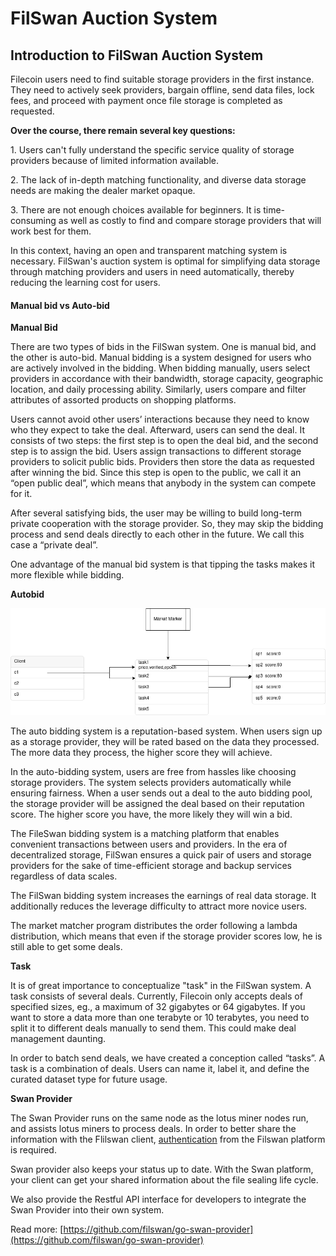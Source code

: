# FilSwan Auction System

## Introduction to FilSwan Auction System

Filecoin users need to find suitable storage providers in the first instance. They need to actively seek providers, bargain offline, send data files, lock fees, and proceed with payment once file storage is completed as requested. &#x20;

**Over the course, there remain several key questions:**&#x20;

1\. Users can't fully understand the specific service quality of storage providers because of limited information available.&#x20;

2\. The lack of in-depth matching functionality, and diverse data storage needs are making the dealer market opaque.&#x20;

3\. There are not enough choices available for beginners. It is time-consuming as well as costly to find and compare storage providers that will work best for them.&#x20;

In this context, having an open and transparent matching system is necessary. FilSwan's auction system is optimal for simplifying data storage through matching providers and users in need automatically, thereby reducing the learning cost for users.&#x20;

#### Manual bid vs Auto-bid

**Manual Bid**

There are two types of bids in the FilSwan system. One is manual bid, and the other is auto-bid. Manual bidding is a system designed for users who are actively involved in the bidding. When bidding manually, users select providers in accordance with their bandwidth, storage capacity, geographic location, and daily processing ability. Similarly, users compare and filter attributes of assorted products on shopping platforms.

Users cannot avoid other users’ interactions because they need to know who they expect to take the deal. Afterward, users can send the deal. It consists of two steps: the first step is to open the deal bid, and the second step is to assign the bid. Users assign transactions to different storage providers to solicit public bids. Providers then store the data as requested after winning the bid. Since this step is open to the public, we call it an “open public deal”, which means that anybody in the system can compete for it.

After several satisfying bids, the user may be willing to build long-term private cooperation with the storage provider. So, they may skip the bidding process and send deals directly to each other in the future. We call this case a “private deal”.

One advantage of the manual bid system is that tipping the tasks makes it more flexible while bidding.

**Autobid**&#x20;

![Autobid System](<../../.gitbook/assets/image (27).png>)

The auto bidding system is a reputation-based system. When users sign up as a storage provider, they will be rated based on the data they processed. The more data they process, the higher score they will achieve.&#x20;

In the auto-bidding system, users are free from hassles like choosing storage providers. The system selects providers automatically while ensuring fairness. When a user sends out a deal to the auto bidding pool, the storage provider will be assigned the deal based on their reputation score. The higher score you have, the more likely they will win a bid.&#x20;

The FileSwan bidding system is a matching platform that enables convenient transactions between users and providers. In the era of decentralized storage, FilSwan ensures a quick pair of users and storage providers for the sake of time-efficient storage and backup services regardless of data scales.&#x20;

The FilSwan bidding system increases the earnings of real data storage. It additionally reduces the leverage difficulty to attract more novice users. &#x20;

The market matcher program distributes the order following a lambda distribution, which means that even if the storage provider scores low, he is still able to get some deals.

**Task**&#x20;

It is of great importance to conceptualize "task" in the FilSwan system. A task consists of several deals. Currently, Filecoin only accepts deals of specified sizes, eg., a maximum of 32 gigabytes or 64 gigabytes. If you want to store a data more than one terabyte or 10 terabytes, you need to split it to different deals manually to send them. This could make deal management daunting.&#x20;

In order to batch send deals, we have created a conception called “tasks”. A task is a combination of deals. Users can name it, label it, and define the curated dataset type for future usage.

**Swan Provider**&#x20;

The Swan Provider runs on the same node as the lotus miner nodes run, and assists lotus miners to process deals. In order to better share the information with the Flilswan client, [authentication](../../run-swan-provider/broken-reference/) from the Filswan platform is required.&#x20;

Swan provider also keeps your status up to date. With the Swan platform, your client can get your shared information about the file sealing life cycle.

We also provide the Restful API interface for developers to integrate the Swan Provider into their own system.

Read more: [https://github.com/filswan/go-swan-provider](https://github.com/filswan/go-swan-provider)
